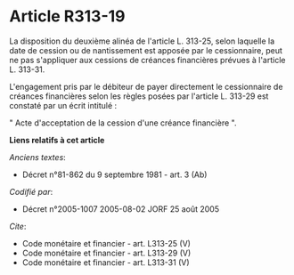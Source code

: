 # Article R313-19

La disposition du deuxième alinéa de l'article L. 313-25, selon laquelle la date de cession ou de nantissement est apposée
par le cessionnaire, peut ne pas s'appliquer aux cessions de créances financières prévues à l'article L. 313-31. 

L'engagement pris par le débiteur de payer directement le cessionnaire de créances financières selon les règles posées par
l'article L. 313-29 est constaté par un écrit intitulé : 

" Acte d'acceptation de la cession d'une créance financière ".

**Liens relatifs à cet article**

_Anciens textes_:

  - Décret n°81-862 du 9 septembre 1981 - art. 3 (Ab)

_Codifié par_:

  - Décret n°2005-1007 2005-08-02 JORF 25 août 2005

_Cite_:

  - Code monétaire et financier - art. L313-25 (V)
  - Code monétaire et financier - art. L313-29 (V)
  - Code monétaire et financier - art. L313-31 (V)
